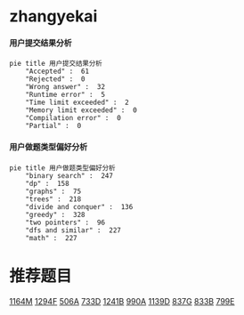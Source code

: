 # zhangyekai

<!-- tabs:start -->



#### **用户提交结果分析**

```mermaid
pie title 用户提交结果分析
    "Accepted" :  61
    "Rejected" :  0
    "Wrong answer" :  32
    "Runtime error" :  5
    "Time limit exceeded" :  2
    "Memory limit exceeded" :  0
    "Compilation error" :  0
    "Partial" :  0
```

#### **用户做题类型偏好分析**

```mermaid
pie title 用户做题类型偏好分析
    "binary search" :  247
    "dp" :  158
    "graphs" :  75
    "trees" :  218
    "divide and conquer" :  136
    "greedy" :  328
    "two pointers" :  96
    "dfs and similar" :  227
    "math" :  227
```



<!-- tabs:end -->
# 推荐题目
[1164M](https://codeforces.com/contest/1164/problem/M)
[1294F](https://codeforces.com/contest/1294/problem/F)
[506A](https://codeforces.com/contest/506/problem/A)
[733D](https://codeforces.com/contest/733/problem/D)
[1241B](https://codeforces.com/contest/1241/problem/B)
[990A](https://codeforces.com/contest/990/problem/A)
[1139D](https://codeforces.com/contest/1139/problem/D)
[837G](https://codeforces.com/contest/837/problem/G)
[833B](https://codeforces.com/contest/833/problem/B)
[799E](https://codeforces.com/contest/799/problem/E)
